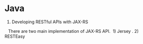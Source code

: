 # Java

1) Developing RESTful APIs with JAX-RS

    There are two main implementation of JAX-RS API.   1)  Jersey .  2)  RESTEasy
